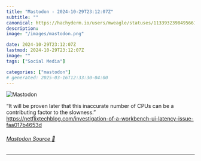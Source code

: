 ```yaml
---
title: "Mastodon - 2024-10-29T23:12:07Z"
subtitle: ""
canonical: https://hachyderm.io/users/mweagle/statuses/113393239849566199
description:
image: "/images/mastodon.png"

date: 2024-10-29T23:12:07Z
lastmod: 2024-10-29T23:12:07Z
image: ""
tags: ["Social Media"]

categories: ["mastodon"]
# generated: 2025-03-16T12:33:30-04:00
---
```

![Mastodon](/images/mastodon.png)

<p>“It will be proven later that this inaccurate number of CPUs can be a contributing factor to the slowness.”<br /><a href="https://netflixtechblog.com/investigation-of-a-workbench-ui-latency-issue-faa017b4653d" target="_blank" rel="nofollow noopener noreferrer" translate="no"><span class="invisible">https://</span><span class="ellipsis">netflixtechblog.com/investigat</span><span class="invisible">ion-of-a-workbench-ui-latency-issue-faa017b4653d</span></a></p>


###### [Mastodon Source 🐘](https://hachyderm.io/@mweagle/113393239849566199)

___
